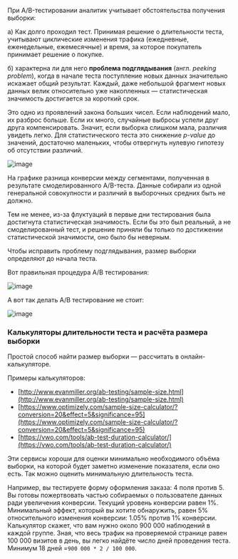 При А/B-тестировании аналитик учитывает обстоятельства получения выборки:

а) Как долго проходил тест. Принимая решение о длительности теста, учитывают циклические изменения трафика (ежедневные, еженедельные, ежемесячные) и время, за которое покупатель принимает решение о покупке.

б) характерна ли для него **проблема подглядывания** (англ. _peeking problem_), когда в начале теста поступление новых данных значительно искажает общий результат. Каждый, даже небольшой фрагмент новых данных велик относительно уже накопленных — статистическая значимость достигается за короткий срок.

Это одно из проявлений закона больших чисел. Если наблюдений мало, их разброс больше. Если их много, случайные выбросы успели друг друга компенсировать. Значит, если выборка слишком мала, различия увидеть легко. Для статистического теста это снижение _p-value_ до значений, достаточно маленьких, чтобы отвергнуть нулевую гипотезу об отсутствии различий.

![image](https://pictures.s3.yandex.net/resources/stat_znachimost-831f2848-a47f-4de0-bc9c-3c282d24e9bc_1569202218.jpg)

На графике разница конверсии между сегментами, полученная в результате смоделированного A/B-теста. Данные собирали из одной генеральной совокупности и различий в выборочных средних быть не должно.

Тем не менее, из-за флуктуаций в первые дни тестирования была достигнута статистическая значимость. Если бы это был реальный, а не смоделированный тест, и решение приняли бы только по достижении статистической значимости, оно было бы неверным.

Чтобы исправить проблему подглядывания, размер выборки определяют до начала теста.

Вот правильная процедура A/B тестирования:

![image](https://pictures.s3.yandex.net/resources/collect_X-81448fe9-b27d-46f7-b1af-a4b5c9e83fd6_1569202210.jpg)

А вот так делать A/B тестирование не стоит:

![image](https://pictures.s3.yandex.net/resources/collect_X-d138c612-7076-4f10-a122-0f2b80a730b0.1_1569202214.jpg)

### Калькуляторы длительности теста и расчёта размера выборки

Простой способ найти размер выборки — рассчитать в онлайн-калькуляторе.

Примеры калькуляторов:

- [http://www.evanmiller.org/ab-testing/sample-size.html](http://www.evanmiller.org/ab-testing/sample-size.html)
- [https://www.optimizely.com/sample-size-calculator/?conversion=20&effect=5&significance=95](https://www.optimizely.com/sample-size-calculator/?conversion=20&effect=5&significance=95)
- [https://vwo.com/tools/ab-test-duration-calculator/](https://vwo.com/tools/ab-test-duration-calculator/)

Эти сервисы хороши для оценки минимально необходимого объёма выборки, на которой будет заметно изменение показателя, если оно есть. Так можно оценить минимальную длительность теста.

Например, вы тестируете форму оформления заказа: 4 поля против 5. Вы готовы пожертвовать частью собираемых о пользователе данных ради увеличения конверсии. Текущий уровень конверсии равен 1%. Минимальный эффект, который вы хотите обнаружить, равен 5% относительного изменения конверсии: 1.05% против 1% конверсии. Калькулятор скажет, что вам нужно около 900 000 наблюдений в каждой группе. Зная, что весь трафик на проверяемой странице равен 100 000 визитов в день, вы легко найдёте число дней проведения теста. Минимум 18 дней =`900 000 * 2 / 100 000`.